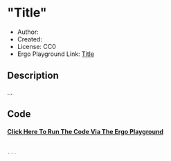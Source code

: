 "Title"
=================================

* Author:
* Created:
* License: CC0
* Ergo Playground Link: [Title](scastie_ergo_playground_url)

Description
----------
...



Code
----------
#### [Click Here To Run The Code Via The Ergo Playground](scastie_ergo_playground_url)
```scala

...

```
